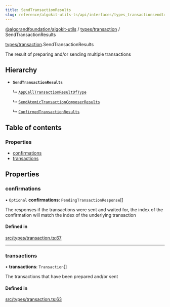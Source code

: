 ```yaml
---
title: SendTransactionResults
slug: reference/algokit-utils-ts/api/interfaces/types_transactionsendtransactionresults
---
```


[@algorandfoundation/algokit-utils](/reference/algokit-utils-ts/api/overview) / [types/transaction](/reference/algokit-utils-ts/api/modules/types_transaction/) / SendTransactionResults

[types/transaction](/reference/algokit-utils-ts/api/modules/types_transaction/).SendTransactionResults

The result of preparing and/or sending multiple transactions

## Hierarchy

- **`SendTransactionResults`**

  ↳ [`AppCallTransactionResultOfType`](/reference/algokit-utils-ts/api/interfaces/types_appappcalltransactionresultoftype/)

  ↳ [`SendAtomicTransactionComposerResults`](/reference/algokit-utils-ts/api/interfaces/types_transactionsendatomictransactioncomposerresults/)

  ↳ [`ConfirmedTransactionResults`](/reference/algokit-utils-ts/api/interfaces/types_transactionconfirmedtransactionresults/)

## Table of contents

### Properties

- [confirmations](#confirmations)
- [transactions](#transactions)

## Properties

### confirmations

• `Optional` **confirmations**: `PendingTransactionResponse`[]

The responses if the transactions were sent and waited for,
the index of the confirmation will match the index of the underlying transaction

#### Defined in

[src/types/transaction.ts:67](https://github.com/algorandfoundation/algokit-utils-ts/blob/main/src/types/transaction.ts#L67)

---

### transactions

• **transactions**: `Transaction`[]

The transactions that have been prepared and/or sent

#### Defined in

[src/types/transaction.ts:63](https://github.com/algorandfoundation/algokit-utils-ts/blob/main/src/types/transaction.ts#L63)
